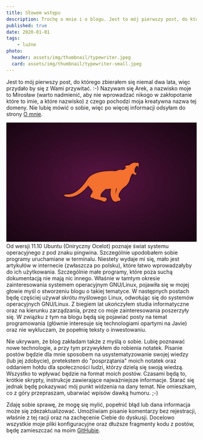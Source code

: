 ```yaml
---
title: Słowem wstępu
description: Trochę o mnie i o blogu. Jest to mój pierwszy post, do którego zbierałem się niemal dwa lata, więc przydało by się z Wami przywitać...
published: true
date: 2020-01-01
tags:
    - luźne
photo: 
  header: assets/img/thumbnail/typewriter.jpeg
  card: assets/img/thumbnail/typewriter-small.jpeg
---
```


Jest to mój pierwszy post, do którego zbierałem się niemal dwa lata, więc przydało by się z Wami przywitać. :-) Nazywam się Arek, a nazwisko moje to Mirosław (warto nadmienić, aby nie wprowadzać nikogo w zakłopotanie które to imie, a które nazwisko) z czego pochodzi moja kreatywna nazwa tej domeny. Nie lubię mówić o sobie, więc po więcej informacji odsyłam do strony [O mnie](about).   

![Oneiric Ocelot](assets/img/posts/linux/Oneiric_Ocelot_c-768x480.jpg  "Oneiric Ocelot")  
Od wersji 11.10 Ubuntu (Oniryczny Ocelot) poznaje świat systemu operacyjnego z pod znaku pingwina. Szczególnie upodobałem sobie programy uruchamiane w terminalu. Niestety wydaje mi się, mało jest artykułów w internecie (zwłaszcza po polsku), które łatwo wprowadzałyby do ich użytkowania. Szczególnie małe programy, które poza suchą dokumentacją nie mają nic innego. Właśnie w tamtym okresie zainteresowania systemem operacyjnym GNU/Linux, pojawiła się w mojej głowie myśl o stworzeniu blogu o takiej tematyce. W następnych postach będę częściej używał skrótu myślowego Linux, odwołując się do systemów operacyjnych GNU/Linux. Z biegiem lat ukończyłem studia informatyczne oraz na kierunku zarządzania, przez co moje zainteresowania poszerzyły się. W związku z tym na blogu będą się pojawiać posty na temat programowania (głównie interesuje się technologiami opartymi na Javie) oraz nie wykluczam, że popełnię teksty o inwestowaniu.

Nie ukrywam, że blog zakładam także z myślą o sobie. Lubię poznawać nowe technologie, a przy tym przywykłem do robienia notatek. Pisanie postów będzie dla mnie sposobem na usystematyzowanie swojej wiedzy (lub jej zdobycie), pretekstem do "posprzątania" moich notatek oraz oddaniem hołdu dla społeczności ludzi, którzy dzielą się swoją wiedzą. 
Wszystko to wpływać będzie na format moich postów. Czasami będą to, krótkie skrypty, instrukcje zawierające najważniejsze informacje. Starać się jednak będę pokazywać mój punkt widzenia na dany temat. Nie omieszkam, co z góry przepraszam, ubarwiać wpisów dawką humoru. ;-)

Zdaję sobie sprawę, że mogę się mylić, popełnić błąd lub dana informacja może się zdezaktualizować. Umożliwiam pisanie komentarzy bez rejestracji, właśnie z tej racji oraz na zachęcenie Ciebie do dyskusji. 
Docelowo wszystkie moje pliki konfiguracyjne oraz dłuższe fragmenty kodu z postów, będę zamieszczać na moim [GitHubie](https://github.com/amiroslaw). 


